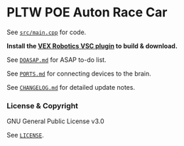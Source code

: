 # PLTW POE Auton Race Car

See [`src/main.cpp`](src/main.cpp) for code.

__Install the [VEX Robotics VSC plugin](https://marketplace.visualstudio.com/items?itemName=VEXRobotics.vexcode) to build & download.__

See [`DOASAP.md`](DOASAP.md) for ASAP to-do list.

See [`PORTS.md`](PORTS.md) for connecting devices to the brain.

See [`CHANGELOG.md`](CHANGELOG.md) for detailed update notes.

### License & Copyright
GNU General Public License v3.0

See [`LICENSE`](LICENSE).
